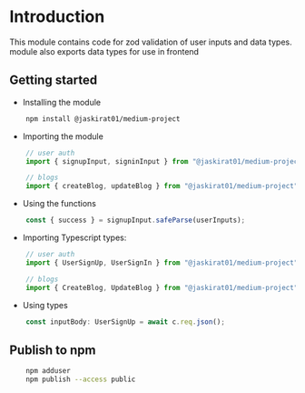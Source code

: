 # Introduction

This module contains code for zod validation of user inputs and data types.
module also exports data types for use in frontend

## Getting started

- Installing the module
```bash
    npm install @jaskirat01/medium-project
```

- Importing the module
```ts
    // user auth
    import { signupInput, signinInput } from "@jaskirat01/medium-project"

    // blogs
    import { createBlog, updateBlog } from "@jaskirat01/medium-project"
```

- Using the functions
```ts
    const { success } = signupInput.safeParse(userInputs);
```

- Importing Typescript types:
```ts
    // user auth
    import { UserSignUp, UserSignIn } from "@jaskirat01/medium-project"

    // blogs
    import { CreateBlog, UpdateBlog } from "@jaskirat01/medium-project"
```

- Using types
```ts
    const inputBody: UserSignUp = await c.req.json();
```

## Publish to npm
```bash
    npm adduser
    npm publish --access public
```